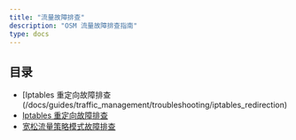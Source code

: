 ```yaml
---
title: "流量故障排查"
description: "OSM 流量故障排查指南"
type: docs
---
```


## 目录
- [Iptables 重定向故障排查(/docs/guides/traffic_management/troubleshooting/iptables_redirection)
- [Iptables 重定向故障排查](/docs/guides/traffic_management/troubleshooting/egress)
- [宽松流量策略模式故障排查](/docs/guides/traffic_management/troubleshooting/permissive_traffic_policy_mode)
